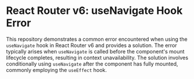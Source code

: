 # React Router v6: useNavigate Hook Error

This repository demonstrates a common error encountered when using the `useNavigate` hook in React Router v6 and provides a solution. The error typically arises when `useNavigate` is called before the component's mount lifecycle completes, resulting in context unavailability.  The solution involves conditionally using `useNavigate` after the component has fully mounted, commonly employing the `useEffect` hook.